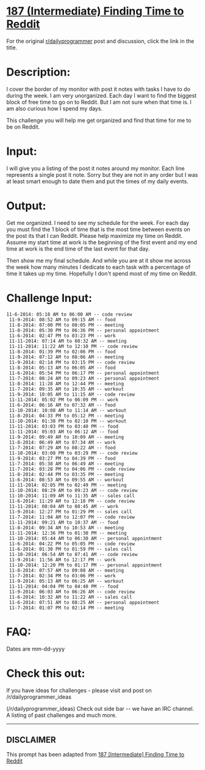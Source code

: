# [187 (Intermediate) Finding Time to Reddit](https://www.reddit.com/r/dailyprogrammer/comments/2ledaj/11052014_challenge_187_intermediate_finding_time/)

For the original [r/dailyprogrammer](https://www.reddit.com/r/dailyprogrammer/) post and discussion, click the link in the title.

# Description:
I cover the border of my monitor with post it notes with tasks I have to do during the week. I am very unorganized. Each day I want to find the biggest block of free time to go on to Reddit. But I am not sure when that time is. I am also curious how I spend my days.

This challenge you will help me get organized and find that time for me to be on Reddit.

# Input:
I will give you a listing of the post it notes around my monitor. Each line represents a single post it note. Sorry but they are not in any order but I was at least smart enough to date them and put the times of my daily events.

# Output:
Get me organized. I need to see my schedule for the week. For each day you must find the 1 block of time that is the most time between events on the post its that I can Reddit. Please help maximize my time on Reddit. Assume my start time at work is the beginning of the first event and my end time at work is the end time of the last event for that day. 

Then show me my final schedule. And while you are at it show me across the week how many minutes I dedicate to each task with a percentage of time it takes up my time. Hopefully I don't spend most of my time on Reddit.

# Challenge Input:

```
11-6-2014: 05:18 AM to 06:00 AM -- code review
 11-9-2014: 08:52 AM to 09:15 AM -- food
 11-8-2014: 07:00 PM to 08:05 PM -- meeting
 11-8-2014: 05:30 PM to 06:36 PM -- personal appointment
 11-6-2014: 02:47 PM to 03:23 PM -- work
 11-11-2014: 07:14 AM to 08:32 AM -- meeting
 11-11-2014: 11:22 AM to 12:10 PM -- code review
 11-8-2014: 01:39 PM to 02:06 PM -- food
 11-9-2014: 07:12 AM to 08:06 AM -- meeting
 11-9-2014: 02:14 PM to 03:15 PM -- code review
 11-8-2014: 05:13 AM to 06:05 AM -- food
 11-6-2014: 05:54 PM to 06:17 PM -- personal appointment
 11-7-2014: 08:24 AM to 09:23 AM -- personal appointment
 11-8-2014: 11:28 AM to 12:44 PM -- meeting
 11-7-2014: 09:35 AM to 10:35 AM -- workout
 11-9-2014: 10:05 AM to 11:15 AM -- code review
 11-11-2014: 05:02 PM to 06:09 PM -- work
 11-6-2014: 06:16 AM to 07:32 AM -- food
 11-10-2014: 10:08 AM to 11:14 AM -- workout
 11-8-2014: 04:33 PM to 05:12 PM -- meeting
 11-10-2014: 01:38 PM to 02:10 PM -- workout
 11-11-2014: 03:03 PM to 03:40 PM -- food
 11-11-2014: 05:03 AM to 06:12 AM -- food
 11-9-2014: 09:49 AM to 10:09 AM -- meeting
 11-8-2014: 06:49 AM to 07:34 AM -- work
 11-7-2014: 07:29 AM to 08:22 AM -- food
 11-10-2014: 03:08 PM to 03:29 PM -- code review
 11-9-2014: 03:27 PM to 04:39 PM -- food
 11-7-2014: 05:38 AM to 06:49 AM -- meeting
 11-7-2014: 03:28 PM to 04:06 PM -- code review
 11-8-2014: 02:44 PM to 03:35 PM -- meeting
 11-6-2014: 08:53 AM to 09:55 AM -- workout
 11-11-2014: 02:05 PM to 02:49 PM -- meeting
 11-10-2014: 08:29 AM to 09:23 AM -- code review
 11-10-2014: 11:09 AM to 11:35 AM -- sales call
 11-6-2014: 11:29 AM to 12:18 PM -- code review
 11-11-2014: 08:04 AM to 08:45 AM -- work
 11-9-2014: 12:27 PM to 01:29 PM -- sales call
 11-7-2014: 11:04 AM to 12:07 PM -- code review
 11-11-2014: 09:21 AM to 10:37 AM -- food
 11-8-2014: 09:34 AM to 10:53 AM -- meeting
 11-11-2014: 12:36 PM to 01:30 PM -- meeting
 11-10-2014: 05:44 AM to 06:30 AM -- personal appointment
 11-6-2014: 04:22 PM to 05:05 PM -- code review
 11-6-2014: 01:30 PM to 01:59 PM -- sales call
 11-10-2014: 06:54 AM to 07:41 AM -- code review
 11-9-2014: 11:56 AM to 12:17 PM -- work
 11-10-2014: 12:20 PM to 01:17 PM -- personal appointment
 11-8-2014: 07:57 AM to 09:08 AM -- meeting
 11-7-2014: 02:34 PM to 03:06 PM -- work
 11-9-2014: 05:13 AM to 06:25 AM -- workout
 11-11-2014: 04:04 PM to 04:40 PM -- food
 11-9-2014: 06:03 AM to 06:26 AM -- code review
 11-6-2014: 10:32 AM to 11:22 AM -- sales call
 11-6-2014: 07:51 AM to 08:25 AM -- personal appointment
 11-7-2014: 01:07 PM to 02:14 PM -- meeting
```
# FAQ:
Dates are mm-dd-yyyy

# Check this out:
If you have ideas for challenges - please visit and post on /r/dailyprogrammer_ideas

(/r/dailyprogrammer_ideas)
Check out side bar -- we have an IRC channel. A listing of past challenges and much more.


----
## **DISCLAIMER**
This prompt has been adapted from [187 [Intermediate] Finding Time to Reddit](https://www.reddit.com/r/dailyprogrammer/comments/2ledaj/11052014_challenge_187_intermediate_finding_time/
)
